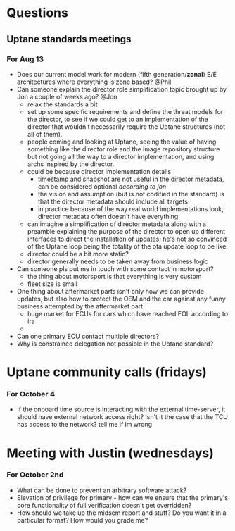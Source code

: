 # Questions

## Uptane standards meetings
### For Aug 13
* Does our current model work for modern (fifth generation/**zonal**) E/E architectures where everything is zone based? @Phil 
* Can someone explain the director role simplification topic brought up by Jon a couple of weeks ago? @Jon
  * relax the standards a bit
  * set up some specific requirements and define the threat models for the director, to see if we could get to an implementation of the director that wouldn't necessarily require the Uptane structures (not all of them). 
  * people coming and looking at Uptane, seeing the value of having something like the director role and the image repository structure but not going all the way to a director implementation, and using archs inspired by the director. 
  * could be because director implementation details 
    * timestamp and snapshot are not useful in the director metadata, can be considered optional _according to jon_
    * the vision and assumption (but is not codified in the standard) is that the director metadata should include all targets
    * in practice because of the way real world implementations look, director metadata often doesn't have everything
  * can imagine a simplification of director metadata along with a preamble explaining the purpose of the director to open up different interfaces to direct the installation of updates; he's not so convinced of the Uptane loop being the totality of the ota update loop to be like. 
  * director could be a bit more static? 
  * director generally needs to be taken away from business logic
* Can someone pls put me in touch with some contact in motorsport?
  * the thing about motorsport is that everything is very custom
  * fleet size is small
* One thing about aftermarket parts isn't only how we can provide updates, but also how to protect the OEM and the car against any funny business attempted by the aftermarket part. 
  * huge market for ECUs for cars which have reached EOL according to ira
  * 
* Can one primary ECU contact multiple directors? 
* Why is constrained delegation not possible in the Uptane standard?


# Uptane community calls (fridays)
### For October 4
* If the onboard time source is interacting with the external time-server, it should have external network access right? Isn't it the case that the TCU has access to the network? tell me if im wrong

# Meeting with Justin (wednesdays)
### For October 2nd
* What can be done to prevent an arbitrary software attack?
* Elevation of privilege for primary - how can we ensure that the primary's core functionality of full verification doesn't get overridden? 
* How should we take up the midsem report and stuff? Do you want it in a particular format? How would you grade me? 
